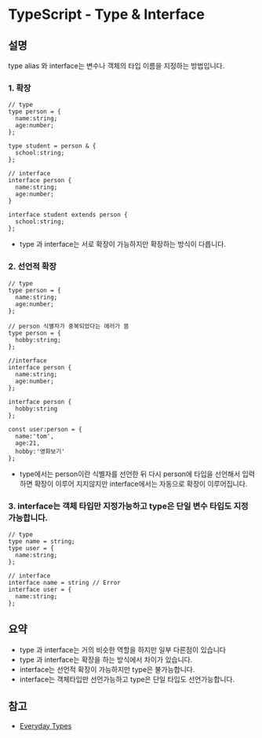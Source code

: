 # TypeScript - Type & Interface

## 설명

type alias 와 interface는 변수나 객체의 타입 이름을 지정하는 방법입니다.

### 1. 확장

```tsx
// type
type person = {
  name:string;
  age:number;
};

type student = person & {
  school:string;
}; 

// interface
interface person {
  name:string;
  age:number;
}

interface student extends person {
  school:string;
};
```

- type 과 interface는 서로 확장이 가능하지만 확장하는 방식이 다릅니다.

### 2. 선언적 확장

```tsx
// type
type person = {
  name:string;
  age:number;
};

// person 식별자가 중복되었다는 에러가 뜸
type person = {
  hobby:string;
};

//interface
interface person {
  name:string;
  age:number;
};

interface person {
  hobby:string
};

const user:person = {
  name:'tom',
  age:21,
  hobby:'영화보기'
};
```

- type에서는 person이란 식별자를 선언한 뒤 다시 person에 타입을 선언해서 입력하면 확장이 이루어 지지않지만 interface에서는 자동으로 확장이 이루어집니다.

### 3. interface는 객체 타입만 지정가능하고 type은 단일 변수 타입도 지정 가능합니다.

```tsx
// type
type name = string;
type user = {
  name:string;
};

// interface
interface name = string // Error
interface user = {
  name:string;
};
```

## 요약

- type 과 interface는 거의 비슷한 역할을 하지만 일부 다른점이 있습니다
- type 과 interface는 확장을 하는 방식에서 차이가 있습니다.
- interface는 선언적 확장이 가능하지만 type은 불가능합니다.
- interface는 객체타입만 선언가능하고 type은 단일 타입도 선언가능합니다.

## 참고

- [Everyday Types](https://www.typescriptlang.org/docs/handbook/2/everyday-types.html)